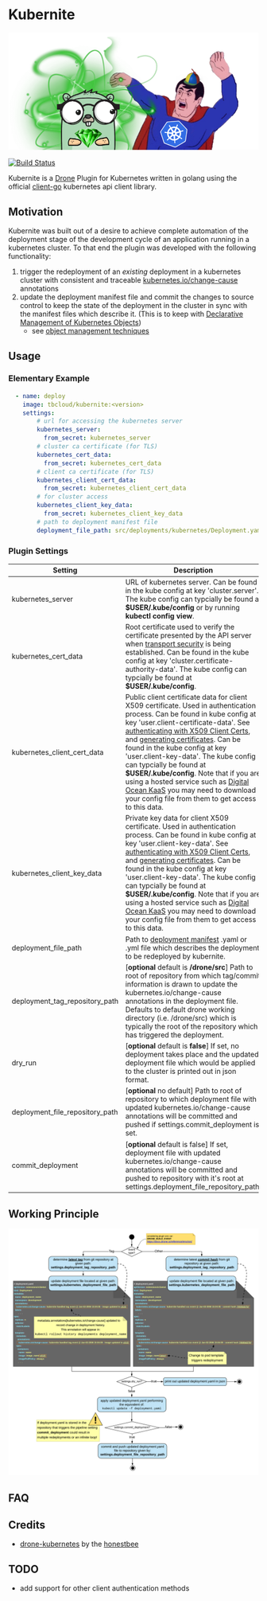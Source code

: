 # Kubernite
![kubernite](https://github.com/andile-innovation/kubernite/blob/master/images/kubernite.png?raw=true)

[![Build Status](https://cloud.drone.io/api/badges/andile-innovation/kubernite/status.svg)](https://cloud.drone.io/andile-innovation/kubernite)

Kubernite is a [Drone](https://drone.io/) Plugin for Kubernetes written in golang using the official [client-go](https://github.com/kubernetes/client-go) kubernetes api client library.
## Motivation
Kubernite was built out of a desire to achieve complete automation of the deployment stage of the development cycle of an application running in a kubernetes cluster.
To that end the plugin was developed with the following functionality:
1. trigger the redeployment of an *existing* deployment in a kubernetes cluster with consistent and traceable [kubernetes.io/change-cause](https://kubernetes.io/docs/concepts/workloads/controllers/deployment/#checking-rollout-history-of-a-deployment) annotations
2. update the deployment manifest file and commit the changes to source control to keep the state of the deployment in the cluster in sync with the manifest files which describe it. (This is to keep with [Declarative Management of Kubernetes Objects](https://kubernetes.io/docs/tasks/manage-kubernetes-objects/declarative-config/))
   - see [object management techniques](https://kubernetes.io/docs/concepts/overview/working-with-objects/object-management/) 
## Usage
### Elementary Example
```yaml
  - name: deploy
    image: tbcloud/kubernite:<version>
    settings:
        # url for accessing the kubernetes server
        kubernetes_server:
          from_secret: kubernetes_server
        # cluster ca certificate (for TLS)
        kubernetes_cert_data:
          from_secret: kubernetes_cert_data
        # client ca certificate (for TLS)
        kubernetes_client_cert_data:
          from_secret: kubernetes_client_cert_data
        # for cluster access
        kubernetes_client_key_data:
          from_secret: kubernetes_client_key_data
        # path to deployment manifest file
        deployment_file_path: src/deployments/kubernetes/Deployment.yaml
```
### Plugin Settings 
|Setting|Description|
|---|---|
|kubernetes_server|URL of kubernetes server. Can be found in the kube config at key 'cluster.server'. The kube config can typcially be found at **$USER/.kube/config** or by running **kubectl config view**.|
|kubernetes_cert_data|Root certificate used to verify the certificate presented by the API server when [transport security](https://kubernetes.io/docs/reference/access-authn-authz/controlling-access/#transport-security) is being established. Can be found in the kube config at key 'cluster.certificate-authority-data'. The kube config can typcially be found at **$USER/.kube/config**.|
|kubernetes_client_cert_data|Public client certificate data for client X509 certificate. Used in authentication process. Can be found in kube config at key 'user.client-certificate-data'. See [authenticating with X509 Client Certs](https://kubernetes.io/docs/reference/access-authn-authz/authentication/#x509-client-certs), and  [generating certificates](https://kubernetes.io/docs/concepts/cluster-administration/certificates/). Can be found in the kube config at key 'user.client-key-data'. The kube config can typcially be found at **$USER/.kube/config**. Note that if you are using a hosted service such as [Digital Ocean KaaS](https://www.digitalocean.com/docs/kubernetes/how-to/connect-to-cluster/#download-the-configuration-file) you may need to download your config file from them to get access to this data.|
|kubernetes_client_key_data|Private key data for client X509 certificate. Used in authentication process. Can be found in kube config at key 'user.client-key-data'. See [authenticating with X509 Client Certs](https://kubernetes.io/docs/reference/access-authn-authz/authentication/#x509-client-certs), and  [generating certificates](https://kubernetes.io/docs/concepts/cluster-administration/certificates/). Can be found in the kube config at key 'user.client-key-data'. The kube config can typcially be found at **$USER/.kube/config**. Note that if you are using a hosted service such as [Digital Ocean KaaS](https://www.digitalocean.com/docs/kubernetes/how-to/connect-to-cluster/#download-the-configuration-file) you may need to download your config file from them to get access to this data.|
|deployment_file_path|Path to [deployment manifest](https://kubernetes.io/docs/concepts/workloads/controllers/deployment/#writing-a-deployment-spec) .yaml or .yml file which describes the deployment to be redeployed by kubernite.|
|deployment_tag_repository_path|[**optional** default is **/drone/src**] Path to root of repository from which tag/commit information is drawn to update the kubernetes.io/change-cause annotations in the deployment file. Defaults to default drone working directory (i.e. /drone/src) which is typically the root of the repository which has triggered the deployment.|
|dry_run|[**optional** default is **false**] If set, no deployment takes place and the updated deployment file which would be applied to the cluster is printed out in json format.|
|deployment_file_repository_path|[**optional** no default] Path to root of repository to which deployment file with updated kubernetes.io/change-cause annotations will be committed and pushed if settings.commit_deployment is set.|
|commit_deployment|[**optional** default is false] If set, deployment file with updated kubernetes.io/change-cause annotations will be committed and pushed to repository with it's root at settings.deployment_file_repository_path.|
## Working Principle
![working principle](https://github.com/andile-innovation/kubernite/blob/master/images/work_flow.png?raw=true)
## FAQ
## Credits
- [drone-kubernetes](https://github.com/honestbee/drone-kubernetes) by the [honestbee](https://github.com/honestbee)
## TODO
- add support for other client authentication methods